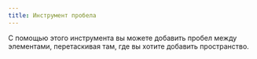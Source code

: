 ```yaml
---
title: Инструмент пробела
---
```


С помощью этого инструмента вы можете добавить пробел между элементами, перетаскивая там, где вы хотите добавить пространство.
